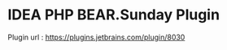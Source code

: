 IDEA PHP BEAR.Sunday Plugin
========================

Plugin url : https://plugins.jetbrains.com/plugin/8030